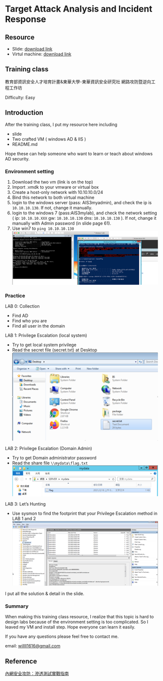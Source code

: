 
# Target Attack Analysis and Incident Response

## Resource
- Slide: [download link](https://speakerdeck.com/will03/target-attack-and-incident-response)
- Virtul machine: [download link](https://drive.google.com/drive/folders/1403GOCwsX1SJAEwmPu3RMJzNj5_6A0Xv?usp=sharing)

## Training class
教育部資訊安全人才培育計畫&東華大學-東華資訊安全研究社 網路攻防暨逆向工程工作坊

Difficulty: Easy

## Introduction
After the training class, I put my resource here including
- slide
- Two crafted VM ( windows AD & IIS )
- README.md

Hope these can help someone who want to learn or teach about windows AD security.

### Environment setting
1. Download the two vm (link is on the top)
2. Import .vmdk to your vmware or virtual box
3. Create a host-only network with 10.10.10.0/24
4. Bind this network to both virtual machine
5. login to the windows server (pass: AIS3myadmin), and check the ip is `10.10.10.130`. If not, change it manually.
6. login to the windows 7 (pass:AIS3mylab), and check the network setting ( ip: `10.10.10.XXX` gw: `10.10.10.130` dns: `10.10.10.130` ). If not, change it manually with Admin password (in slide page 61).
7. Use win7 to `ping 10.10.10.130`
![env](./image/env.png)
### Practice
LAB 0: Collection
- Find AD
- Find who you are
- Find all user in the domain

LAB 1: Privilege Escalation (local system)
- Try to get local system privilege
- Read the secret file (secret.txt) at Desktop
![lab1](./image/lab1.png)

LAB 2: Privilege Escalation (Domain Admin)
- Try to get Domain administrator password
- Read the share file `\\mydata\flag.txt`
![lab2](./image/lab2.png)

LAB 3: Let’s Hunting
- Use sysmon to find the footprint that your Privilege Escalation method in LAB 1 and 2
![lab3](./image/lab3.png)

I put all the solution & detail in the slide.

### Summary
When making this training class resource, I realize that this topic is hard to design labs because of the environment setting is too complicated. So I leaved my VM and install step.
Hope everyone can learn it easily.

If you have any questions please feel free to contact me.

email: willll1616@gmail.com

## Reference
[內網安全攻防：滲透測試實戰指南](https://www.tenlong.com.tw/products/9787121377938)


